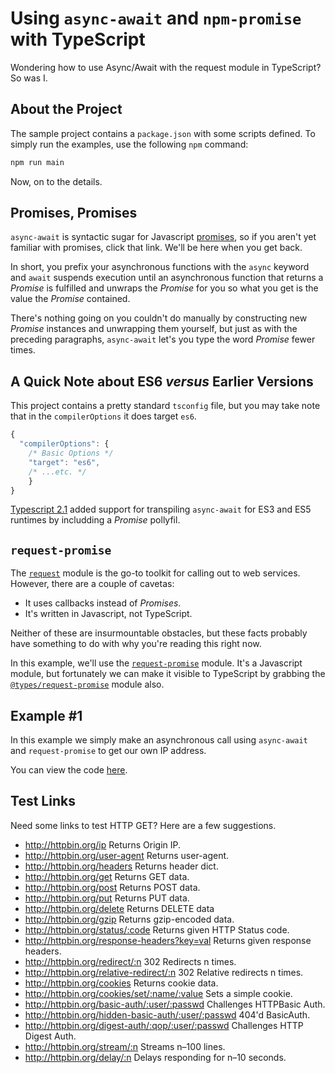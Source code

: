 # Using `async-await` and `npm-promise` with TypeScript
Wondering how to use Async/Await with the request module in TypeScript?  So was I.

## About the Project

The sample project contains a `package.json` with some scripts defined.  To simply run the examples, use the following `npm` command:

```bash
npm run main
```

Now, on to the details.

## Promises, Promises

`async-await` is syntactic sugar for Javascript [promises](https://developers.google.com/web/fundamentals/primers/promises), so if you aren't yet familiar with promises, click that link.  We'll be here when you get back. 

In short, you prefix your asynchronous functions with the `async` keyword and `await` suspends execution until an asynchronous function that returns a *Promise* is fulfilled and unwraps the *Promise* for you so what you get is the value the *Promise* contained.

There's nothing going on you couldn't do manually by constructing new *Promise* instances and unwrapping them yourself, but just as with the preceding paragraphs, `async-await` let's you type the word *Promise* fewer times.


## A Quick Note about ES6 *versus* Earlier Versions

This project contains a pretty standard `tsconfig` file, but you may take note that in the `compilerOptions` it does target `es6`.

```typescript
{
  "compilerOptions": {
    /* Basic Options */
    "target": "es6",
    /* ...etc. */
    }
}
```

[Typescript 2.1](https://www.typescriptlang.org/docs/handbook/release-notes/typescript-2-1.html) added support for transpiling `async-await` for ES3 and ES5 runtimes by includding a *Promise* pollyfil.

## `request-promise`

The [`request`](https://www.npmjs.com/package/request) module is the go-to toolkit for calling out to web services.  However, there are a couple of cavetas:

* It uses callbacks instead of *Promises*.
* It's written in Javascript, not TypeScript.

Neither of these are insurmountable obstacles, but these facts probably have something to do with why you're reading this right now.

In this example, we'll use the [`request-promise`](https://www.npmjs.com/package/request-promise) module.  It's a Javascript module, but fortunately we can make it visible to TypeScript by grabbing the [`@types/request-promise`](https://www.npmjs.com/package/@types/request-promise) module also.

## Example #1

In this example we simply make an asynchronous call using `async-await` and `request-promise` to get our own IP address.

You can view the code [here](https://github.com/patdaburu/request-promise-typescript-example/blob/master/index.ts).

## Test Links

Need some links to test HTTP GET? Here are a few suggestions.

* http://httpbin.org/ip Returns Origin IP.
* http://httpbin.org/user-agent Returns user-agent.
* http://httpbin.org/headers Returns header dict.
* http://httpbin.org/get Returns GET data.
* http://httpbin.org/post Returns POST data.
* http://httpbin.org/put Returns PUT data.
* http://httpbin.org/delete Returns DELETE data
* http://httpbin.org/gzip Returns gzip-encoded data.
* http://httpbin.org/status/:code Returns given HTTP Status code.
* http://httpbin.org/response-headers?key=val Returns given response headers.
* http://httpbin.org/redirect/:n 302 Redirects n times.
* http://httpbin.org/relative-redirect/:n 302 Relative redirects n times.
* http://httpbin.org/cookies Returns cookie data.
* http://httpbin.org/cookies/set/:name/:value Sets a simple cookie.
* http://httpbin.org/basic-auth/:user/:passwd Challenges HTTPBasic Auth.
* http://httpbin.org/hidden-basic-auth/:user/:passwd 404'd BasicAuth.
* http://httpbin.org/digest-auth/:qop/:user/:passwd Challenges HTTP Digest Auth.
* http://httpbin.org/stream/:n Streams n–100 lines.
* http://httpbin.org/delay/:n Delays responding for n–10 seconds.



